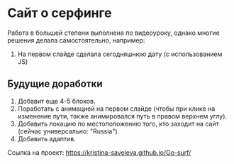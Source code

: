 # Сайт о серфинге

Работа в большей степени выполнена по видеоуроку, однако многие решения делала самостоятельно, например:
1. На первом слайде сделала сегодняшнюю дату (с использованием JS)


## Будущие доработки
1. Добавит еще 4-5 блоков.
2. Поработать с анимацией на первом слайде (чтобы при клике на изменение пути, также анимировался путь в правом верхнем углу).
3. Добавить локацию по местоположению того, кто заходит на сайт (сейчас универсально: "Russia").
4. Добавить адаптив.

Ссылка на проект:  https://kristina-saveleva.github.io/Go-surf/
